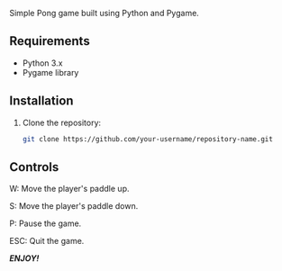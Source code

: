 Simple Pong game built using Python and Pygame.

## Requirements
- Python 3.x
- Pygame library

## Installation
1. Clone the repository:
   ```bash
   git clone https://github.com/your-username/repository-name.git

## Controls
W: Move the player's paddle up.

S: Move the player's paddle down.

P: Pause the game.

ESC: Quit the game.


***ENJOY!*** 

